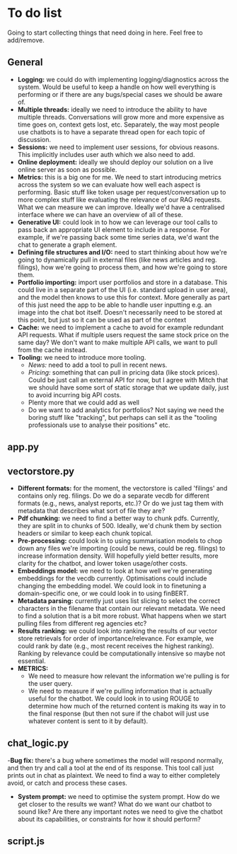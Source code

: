 # To do list

Going to start collecting things that need doing in here. Feel free to add/remove.

## General

- **Logging:** we could do with implementing logging/diagnostics across the system. Would be useful to keep a handle on how well everything is performing or if there are any bugs/special cases we should be aware of.
- **Multiple threads:** ideally we need to introduce the ability to have multiple threads. Conversations will grow more and more expensive as time goes on, context gets lost, etc. Separately, the way most people use chatbots is to have a separate thread open for each topic of discussion.
- **Sessions:** we need to implement user sessions, for obvious reasons. This implicitly includes user auth which we also need to add.
- **Online deployment:** ideally we should deploy our solution on a live online server as soon as possible.
- **Metrics:** this is a big one for me. We need to start introducing metrics across the system so we can evaluate how well each aspect is performing. Basic stuff like token usage per request/conversation up to more complex stuff like evaluating the relevance of our RAG requests. What we can measure we can improve. Ideally we'd have a centralised interface where we can have an overview of all of these.
- **Generative UI:** could look in to how we can leverage our tool calls to pass back an appropriate UI element to include in a response. For example, if we're passing back some time series data, we'd want the chat to generate a graph element.
- **Defining file structures and I/O:** need to start thinking about how we're going to dynamically pull in external files (like news articles and reg. filings), how we're going to process them, and how we're going to store them.
- **Portfolio importing:** import user portfolios and store in a database. This could live in a separate part of the UI (i.e. standard upload in user area), and the model then knows to use this for context.
More generally as part of this just need the app to be able to handle user inputting e.g. an image into the chat bot itself. Doesn't necessarily need to be stored at this point, but just so it can be used as part of the context 
- **Cache:** we need to implement a cache to avoid for example redundant API requests. What if multiple users request the same stock price on the same day? We don't want to make multiple API calls, we want to pull from the cache instead. 
- **Tooling:** we need to introduce more tooling.
  - _News:_ need to add a tool to pull in recent news.
  - _Pricing:_ something that can pull in pricing data (like stock prices). Could be just call an external API for now, but I agree with Mitch that we should have some sort of static storage that we update daily, just to avoid incurring big API costs.
  - Plenty more that we could add as well
  - Do we want to add analytics for portfolios? Not saying we need the boring stuff like "tracking", but perhaps can sell it as the "tooling professionals use to analyse their positions" etc. 

## app.py

## vectorstore.py

- **Different formats:** for the moment, the vectorstore is called 'filings' and contains only reg. filings. Do we do a separate vecdb for different formats (e.g., news, analyst reports, etc.)? Or do we just tag them with metadata that describes what sort of file they are?
- **Pdf chunking:** we need to find a better way to chunk pdfs. Currently, they are split in to chunks of 500. Ideally, we'd chunk them by section headers or similar to keep each chunk topical.
- **Pre-processing:** could look in to using summarisation models to chop down any files we're importing (could be news, could be reg. filings) to increase information density. Will hopefully yield better results, more clarity for the chatbot, and lower token usage/other costs.
- **Embeddings model:** we need to look at how well we're generating embeddings for the vecdb currently. Optimisations could include changing the embedding model. We could look in to finetuning a domain-specific one, or we could look in to using finBERT.
- **Metadata parsing:** currently just uses list slicing to select the correct characters in the filename that contain our relevant metadata. We need to find a solution that is a bit more robust. What happens when we start pulling files from different reg agencies etc?
- **Results ranking:** we could look into ranking the results of our vector store retrievals for order of importance/relevance. For example, we could rank by date (e.g., most recent receives the highest ranking). Ranking by relevance could be computationally intensive so maybe not essential.
- **METRICS:**
  - We need to measure how relevant the information we're pulling is for the user query.
  - We need to measure if we're pulling information that is actually useful for the chatbot. We could look in to using ROUGE to determine how much of the returned content is making its way in to the final response (but then not sure if the chabot will just use whatever content is sent to it by default).

## chat_logic.py

-**Bug fix:** there's a bug where sometimes the model will respond normally, and then try and call a tool at the end of its response. This tool call just prints out in chat as plaintext. We need to find a way to either completely avoid, or catch and process these cases.

- **System prompt:** we need to optimise the system prompt. How do we get closer to the results we want? What do we want our chatbot to sound like? Are there any important notes we need to give the chatbot about its capabilities, or constraints for how it should perform?

## script.js
